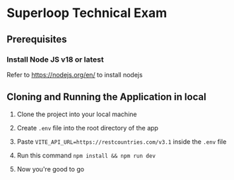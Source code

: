 # Superloop Technical Exam

## Prerequisites

### Install Node JS v18 or latest
Refer to https://nodejs.org/en/ to install nodejs


## Cloning and Running the Application in local

1. Clone the project into your local machine

2. Create `.env` file into the root directory of the app

3. Paste `VITE_API_URL=https://restcountries.com/v3.1` inside the `.env` file

4. Run this command ``` npm install && npm run dev ```

5. Now you're good to go
